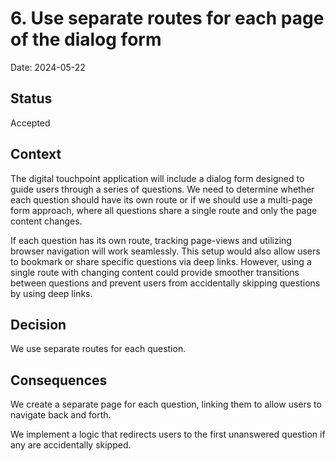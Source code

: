 # 6. Use separate routes for each page of the dialog form

Date: 2024-05-22

## Status

Accepted

## Context

The digital touchpoint application will include a dialog form designed to guide users through a series of questions.
We need to determine whether each question should have its own route or if we should use a multi-page form approach,
where all questions share a single route and only the page content changes.

If each question has its own route, tracking page-views and utilizing browser navigation will work seamlessly.
This setup would also allow users to bookmark or share specific questions via deep links. However, using a single
route with changing content could provide smoother transitions between questions and prevent users from accidentally
skipping questions by using deep links.

## Decision

We use separate routes for each question.

## Consequences

We create a separate page for each question, linking them to allow users to navigate back and forth.

We implement a logic that redirects users to the first unanswered question if any are accidentally skipped.
